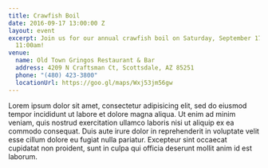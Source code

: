 ```yaml
---
title: Crawfish Boil
date: 2016-09-17 13:00:00 Z
layout: event
excerpt: Join us for our annual crawfish boil on Saturday, September 17 starting at
  11:00am!
venue:
  name: Old Town Gringos Restaurant & Bar
  address: 4209 N Craftsman Ct, Scottsdale, AZ 85251
  phone: "(480) 423-3800"
  locationUrl: https://goo.gl/maps/Wxj53jm56gw
---
```


Lorem ipsum dolor sit amet, consectetur adipisicing elit, sed do eiusmod tempor incididunt ut labore et dolore magna aliqua. Ut enim ad minim veniam, quis nostrud exercitation ullamco laboris nisi ut aliquip ex ea commodo consequat. Duis aute irure dolor in reprehenderit in voluptate velit esse cillum dolore eu fugiat nulla pariatur. Excepteur sint occaecat cupidatat non proident, sunt in culpa qui officia deserunt mollit anim id est laborum.
